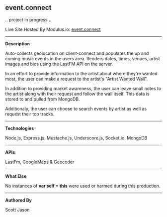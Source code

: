 ## **event.connect** 

.. project in progress ..

Live Site Hosted By Modulus.io: [event.connect](http://eventconnect-22267.onmodulus.net/)

-----------------------------------------------------------------------

**Description**

Auto-collects geolocation on client-connect and populates the up and coming music events in the users area. Renders dates, times, venues, artist images and bios using the LastFM API on the server.

In an effort to provide information to the artist about where they're wanted most, the user can make a request to the artist's "Artist Wanted Wall". 

In addition to providing market awareness, the user can leave small notes to the artist along with their request and follow the wall itself. This data is stored to and pulled from MongoDB.

Additionaly, the user can choose to search events by artist as well as request their top tracks. 

-----------------------------------------------------------------------

**Technologies**

Node.js, Express.js, Mustache.js, Underscore.js, Socket.io, MongoDB

-----------------------------------------------------------------------

**APIs**

LastFm, GoogleMaps & Geocoder

-----------------------------------------------------------------------

**What Else**

No instances of **var self = this** were used or harmed during this production. 

-----------------------------------------------------------------------

**Authored By**

Scott Jason
